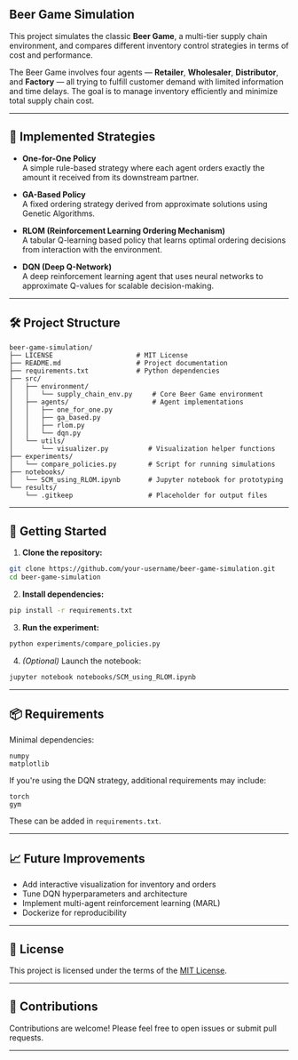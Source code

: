 ## Beer Game Simulation

This project simulates the classic **Beer Game**, a multi-tier supply chain environment, and compares different inventory control strategies in terms of cost and performance.

The Beer Game involves four agents — **Retailer**, **Wholesaler**, **Distributor**, and **Factory** — all trying to fulfill customer demand with limited information and time delays. The goal is to manage inventory efficiently and minimize total supply chain cost.

---

## 📌 Implemented Strategies

- **One-for-One Policy**  
  A simple rule-based strategy where each agent orders exactly the amount it received from its downstream partner.

- **GA-Based Policy**  
  A fixed ordering strategy derived from approximate solutions using Genetic Algorithms.

- **RLOM (Reinforcement Learning Ordering Mechanism)**  
  A tabular Q-learning based policy that learns optimal ordering decisions from interaction with the environment.

- **DQN (Deep Q-Network)**  
  A deep reinforcement learning agent that uses neural networks to approximate Q-values for scalable decision-making.

---

## 🛠 Project Structure

```
beer-game-simulation/
├── LICENSE                     # MIT License
├── README.md                   # Project documentation
├── requirements.txt            # Python dependencies
├── src/
│   ├── environment/
│   │   └── supply_chain_env.py     # Core Beer Game environment
│   ├── agents/                     # Agent implementations
│   │   ├── one_for_one.py
│   │   ├── ga_based.py
│   │   ├── rlom.py
│   │   └── dqn.py
│   └── utils/
│       └── visualizer.py          # Visualization helper functions
├── experiments/
│   └── compare_policies.py        # Script for running simulations
├── notebooks/
│   └── SCM_using_RLOM.ipynb       # Jupyter notebook for prototyping
└── results/
    └── .gitkeep                   # Placeholder for output files
```

---

## 🚀 Getting Started

1. **Clone the repository:**

```bash
git clone https://github.com/your-username/beer-game-simulation.git
cd beer-game-simulation
```

2. **Install dependencies:**

```bash
pip install -r requirements.txt
```

3. **Run the experiment:**

```bash
python experiments/compare_policies.py
```

4. *(Optional)* Launch the notebook:

```bash
jupyter notebook notebooks/SCM_using_RLOM.ipynb
```

---

## 📦 Requirements

Minimal dependencies:

```
numpy
matplotlib
```

If you're using the DQN strategy, additional requirements may include:

```
torch
gym
```

These can be added in `requirements.txt`.

---

## 📈 Future Improvements

- Add interactive visualization for inventory and orders
- Tune DQN hyperparameters and architecture
- Implement multi-agent reinforcement learning (MARL)
- Dockerize for reproducibility

---

## 📄 License

This project is licensed under the terms of the [MIT License](./LICENSE).

---

## 🤝 Contributions

Contributions are welcome! Please feel free to open issues or submit pull requests.

---
```

